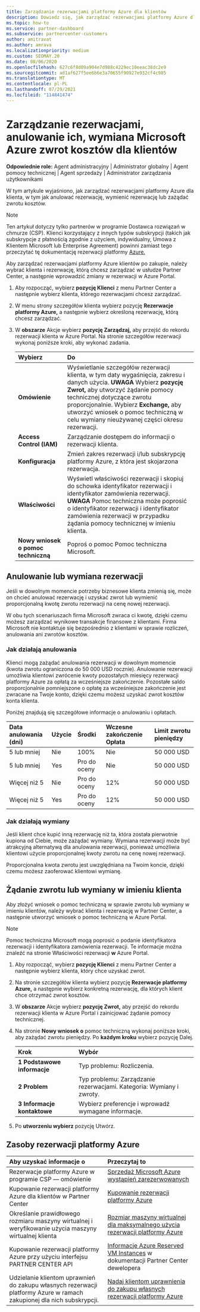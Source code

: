 ```yaml
---
title: Zarządzanie rezerwacjami platformy Azure dla klientów
description: Dowiedz się, jak zarządzać rezerwacjami platformy Azure dla klienta, w tym jak anulować rezerwację, wymienić rezerwację lub zażądać zwrotu kosztów.
ms.topic: how-to
ms.service: partner-dashboard
ms.subservice: partnercenter-customers
author: amitravat
ms.author: amrava
ms.localizationpriority: medium
ms.custom: SEOMAY.20
ms.date: 08/06/2020
ms.openlocfilehash: 627c6f8d09a904e7d988c4229ec10eeac38dc2e9
ms.sourcegitcommit: ad1af627f5ee6b6e3a70655f90927e932cf4c985
ms.translationtype: MT
ms.contentlocale: pl-PL
ms.lasthandoff: 07/29/2021
ms.locfileid: "114841474"
---
```

# <a name="manage-cancel-exchange-or-refund-microsoft-azure-reservations-for-customers"></a>Zarządzanie rezerwacjami, anulowanie ich, wymiana Microsoft Azure zwrot kosztów dla klientów

**Odpowiednie role:** Agent administracyjny | Administrator globalny | Agent pomocy technicznej | Agent sprzedaży | Administrator zarządzania użytkownikami

W tym artykule wyjaśniono, jak zarządzać rezerwacjami platformy Azure dla klienta, w tym jak anulować rezerwację, wymienić rezerwację lub zażądać zwrotu kosztów.

> [!NOTE]
> Ten artykuł dotyczy tylko partnerów w programie Dostawca rozwiązań w chmurze (CSP). Klienci korzystający z innych typów subskrypcji (takich jak subskrypcje z płatnością zgodnie z użyciem, indywidualny, Umowa z Klientem Microsoft lub Enterprise Agreement) powinni zamiast tego przeczytać tę dokumentację rezerwacji platformy [Azure.](/azure/cost-management-billing/reservations)

Aby zarządzać rezerwacjami platformy Azure klientów po zakupie, należy wybrać klienta i rezerwację, którą chcesz zarządzać w usłudze Partner Center, a następnie wprowadzić zmiany w rezerwacji w Azure Portal.

1. Aby rozpocząć, wybierz **pozycję Klienci** z menu Partner Center a następnie wybierz klienta, którego rezerwacjami chcesz zarządzać. 

2. W menu strony szczegółów klienta wybierz pozycję **Rezerwacje platformy Azure,** a następnie wybierz określoną rezerwację, którą chcesz zarządzać.  

3. W **obszarze** Akcje wybierz **pozycję Zarządzaj,** aby przejść do rekordu rezerwacji klienta w Azure Portal. Na stronie szczegółów rezerwacji wykonaj poniższe kroki, aby wykonać zadania.  

    | **Wybierz**   | **Do**    |
    |:-----------------------------|:-----------------|
    | **Omówienie**   | Wyświetlanie szczegółów rezerwacji klienta, w tym daty wygaśnięcia, zakresu i danych użycia. **UWAGA** Wybierz **pozycję Zwrot,** aby utworzyć żądanie pomocy technicznej dotyczące zwrotu proporcjonalnie. Wybierz **Exchange,** aby utworzyć wniosek o pomoc techniczną w celu wymiany nieużywanej części okresu rezerwacji.  
    | **Access Control (IAM)**   | Zarządzanie dostępem do informacji o rezerwacji klienta.|
    | **Konfiguracja**   | Zmień zakres rezerwacji i/lub subskrypcję platformy Azure, z która jest skojarzona rezerwacja.    |
    | **Właściwości**   | Wyświetl właściwości rezerwacji i skopiuj do schowka identyfikator rezerwacji i identyfikator zamówienia rezerwacji. **UWAGA** Pomoc techniczna może poprosić o identyfikator rezerwacji i identyfikator zamówienia rezerwacji w przypadku żądania pomocy technicznej w imieniu klienta.    |
    | **Nowy wniosek o pomoc techniczną**    | Poproś o pomoc Pomoc techniczna Microsoft.   |
 
## <a name="cancel-or-exchange-a-reservation"></a>Anulowanie lub wymiana rezerwacji

Jeśli w dowolnym momencie potrzeby biznesowe klienta zmienią się, może on chcieć anulować rezerwację i uzyskać zwrot lub wymienić proporcjonalną kwotę zwrotu rezerwacji na cenę nowej rezerwacji.

W obu tych scenariuszach firma Microsoft zwraca ci kwotę, dzięki czemu możesz zarządzać wynikowe transakcje finansowe z klientami. Firma Microsoft nie kontaktuje się bezpośrednio z klientami w sprawie rozliczeń, anulowania ani zwrotów kosztów.

### <a name="how-cancellations-work"></a>Jak działają anulowania

Klienci mogą zażądać anulowania rezerwacji w dowolnym momencie (kwota zwrotu ograniczona do 50 000 USD rocznie). Anulowanie rezerwacji umożliwia klientowi zwrócenie kwoty pozostałych miesięcy rezerwacji platformy Azure za opłatą za wcześniejsze zakończenie. Pozostałe saldo proporcjonalnie pomniejszone o opłatę za wcześniejsze zakończenie jest zwracane na Twoje konto, dzięki czemu możesz uzyskać zwrot kosztów konta klienta. 

Poniżej znajdują się szczegółowe informacje o anulowaniu i opłatach.


|**Data anulowania**<br> (dni)   |**Użycie**    |**Środki**  |**Wczesne zakończenie**<br> Opłata    |**Limit zwrotu pieniędzy** | 
|:----------------------------------|:------------|:-----------|:--------------------------------|:--------------|
|5 lub mniej                         | Nie          | 100%       | Nie                              | 50 000 USD   |
|5 lub mniej                         | Yes         | Pro do oceny  | Nie                              | 50 000 USD   |
|Więcej niż 5                        | Nie          | Pro do oceny  | 12%                             | 50 000 USD   |
|Więcej niż 5                        | Yes         | Pro do oceny  | 12%                             | 50 000 USD   |

### <a name="how-exchanges-work"></a>Jak działają wymiany 

Jeśli klient chce kupić inną rezerwację niż ta, która została pierwotnie kupiona od Ciebie, może zażądać wymiany. Wymiana rezerwacji może być atrakcyjną alternatywą dla anulowania rezerwacji, ponieważ umożliwia klientowi użycie proporcjonalnej kwoty zwrotu na cenę nowej rezerwacji. 

Proporcjonalna kwota zwrotu jest uwzględniana na Twoim koncie, dzięki czemu możesz zaoferować klientowi wymianę.

## <a name="request-a-refund-or-exchange-on-behalf-of-a-customer"></a>Żądanie zwrotu lub wymiany w imieniu klienta

Aby złożyć wniosek o pomoc techniczną w sprawie zwrotu lub wymiany w imieniu klientów, należy wybrać klienta i rezerwację w Partner Center, a następnie utworzyć wniosek o pomoc techniczną w Azure Portal. 

>[!NOTE]
>Pomoc techniczna Microsoft mogą poprosić o podanie identyfikatora rezerwacji i identyfikatora zamówienia rezerwacji. Te informacje można znaleźć na stronie Właściwości rezerwacji **w** Azure Portal.

1. Aby rozpocząć, wybierz **pozycję Klienci** z menu Partner Center a następnie wybierz klienta, który chce uzyskać zwrot. 

2. Na stronie szczegółów klienta wybierz pozycję **Rezerwacje platformy Azure,** a następnie wybierz konkretną rezerwację, dla których klient chce otrzymać zwrot kosztów.  

3. W **obszarze** Akcje wybierz **pozycję Zwrot,** aby przejść do rekordu rezerwacji klienta w Azure Portal i zainicjować żądanie pomocy technicznej.  

4. Na stronie **Nowy wniosek o** pomoc techniczną wykonaj poniższe kroki, aby zażądać zwrotu pieniędzy. Po **każdym kroku** wybierz pozycję Dalej. 

   |**Krok**                    |**Wybór**    |
   |:---------------------------|:-----------------|
   |**1 Podstawowe informacje**                |Typ problemu: Rozliczenia.  |
   |**2 Problem**               |Typ problemu: Zarządzanie rezerwacjami. Kategoria: Wymiany i zwroty. |
   |**3 Informacje kontaktowe**   |Wybierz preferencje i wprowadź wymagane informacje. 

5. Po **utworzeniu wybierz** pozycję Utwórz.

## <a name="azure-reservations-resources"></a>Zasoby rezerwacji platformy Azure

|**Aby uzyskać informacje o**   |**Przeczytaj to**    |
|:-----------------------------|:-----------------|
|Rezerwacje platformy Azure w programie CSP — omówienie  | [Sprzedaż Microsoft Azure wystąpień zarezerwowanych](azure-reservations.md) |
|Kupowanie rezerwacji platformy Azure dla klientów w Partner Center   | [Kupowanie rezerwacji platformy Azure](azure-reservations-buying.md) |
|Określanie prawidłowego rozmiaru maszyny wirtualnej i weryfikowanie użycia maszyny wirtualnej klienta   | [Rozmiar maszyny wirtualnej dla maksymalnego użycia rezerwacji platformy Azure](azure-usage.md)   |
|Kupowanie rezerwacji platformy Azure przy użyciu interfejsu PARTNER CENTER API | [Informacje Azure Reserved VM Instances](/partner-center/develop/purchase-azure-reservations) w dokumentacji Partner Center dewelopera   |
|Udzielanie klientom uprawnień do zakupu własnych rezerwacji platformy Azure w ramach zakupionej dla nich subskrypcji. | [Nadaj klientom uprawnienia do zakupu własnych rezerwacji platformy Azure](give-customers-permission.md)   |